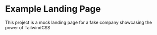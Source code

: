 # Example Landing Page

This project is a mock landing page for a fake company showcasing the power of TailwindCSS

